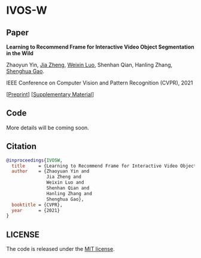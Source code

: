# IVOS-W

## Paper

**Learning to Recommend Frame for Interactive Video Object Segmentation in the Wild**

Zhaoyun Yin,
[Jia Zheng](http://bertjiazheng.github.io/),
[Weixin Luo](https://zachluo.github.io/),
Shenhan Qian,
Hanling Zhang,
[Shenghua Gao](https://sist.shanghaitech.edu.cn/sist_en/2020/0814/c7582a54772/page.htm).

IEEE Conference on Computer Vision and Pattern Recognition (CVPR), 2021

[[Preprint](https://arxiv.org/abs/2103.10391)]
[[Supplementary Material](https://drive.google.com/file/d/1lxA4GV9eSmhtLlzdgoEqO3sJ0_fpZeA7/view?usp=sharing)]

## Code

More details will be coming soon.

## Citation

``` bibtex
@inproceedings{IVOSW,
  title     = {Learning to Recommend Frame for Interactive Video Object Segmentation in the Wild},
  author    = {Zhaoyuan Yin and
               Jia Zheng and
               Weixin Luo and
               Shenhan Qian and
               Hanling Zhang and
               Shenghua Gao},
  booktitle = {CVPR},
  year      = {2021}
}
```

## LICENSE

The code is released under the [MIT license](LICENSE).
